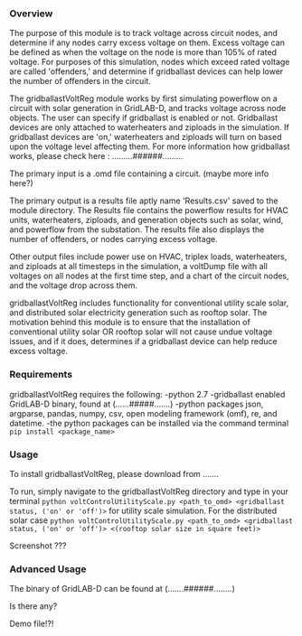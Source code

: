 ### Overview

 The purpose of this module is to track voltage across circuit nodes, and determine if any nodes carry excess voltage on them. Excess voltage can be defined as when the voltage on the node is more than 105% of rated voltage. For purposes of this simulation, nodes which exceed rated voltage are called 'offenders,' and determine if gridballast devices can help lower the number of offenders in the circuit. 

 The gridballastVoltReg module works by first simulating powerflow on a circuit with solar generation in GridLAB-D, and tracks voltage across node objects. The user can specify if gridballast is enabled or not. Gridballast devices are only attached to waterheaters and ziploads in the simulation. If gridballast devices are 'on,' waterheaters and ziploads will turn on based upon the voltage level affecting them. For more information how gridballast works, please check here : .........######.........

 The primary input is a .omd file containing a circuit. (maybe more info here?)


 The primary output is a results file aptly name 'Results.csv' saved to the module directory. The Results file contains the powerflow results for HVAC units, waterheaters, ziploads, and generation objects such as solar, wind, and powerflow from the substation. The results file also displays the number of offenders, or nodes carrying excess voltage. 

 Other output files include power use on HVAC, triplex loads, waterheaters, and ziploads at all timesteps in the simulation, a voltDump file with all voltages on all nodes at the first time step, and a chart of the circuit nodes, and the voltage drop across them. 

 gridballastVoltReg includes functionality for conventional utility scale solar, and distributed solar electricity generation such as rooftop solar. The motivation behind this module is to ensure that the installation of conventional utility solar OR rooftop solar will not cause undue voltage issues, and if it does, determines if a gridballast device can help reduce excess voltage. 

### Requirements

gridballastVoltReg requires the following:
-python 2.7
-gridballast enabled GridLAB-D binary, found at (......#####.......)
-python packages json, argparse, pandas, numpy, csv, open modeling framework (omf), re, and datetime. 
-the python packages can be installed via the command terminal `pip install <package_name>`

### Usage

To install gridballastVoltReg, please download from .......

To run, simply navigate to the gridballastVoltReg directory and type in your terminal `python voltControlUtilityScale.py <path_to_omd> <gridballast status, ('on' or 'off')>` for utility scale simulation. For the distributed solar case `python voltControlUtilityScale.py <path_to_omd> <gridballast status, ('on' or 'off')> <(rooftop solar size in square feet)>`


Screenshot ???

### Advanced Usage

The binary of GridLAB-D can be found at (.......######........)

Is there any?

Demo file!?!